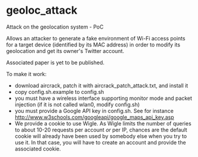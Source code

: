 geoloc_attack
=============

Attack on the geolocation system - PoC

Allows an attacker to generate a fake environment of Wi-Fi access
points for a target device (identified by its MAC address) in order to
modify its geolocation and get its owner's Twitter account.

Associated paper is yet to be published.

To make it work:
- download aircrack, patch it with aircrack_patch_attack.txt, and install it
- copy config.sh.example to config.sh
- you must have a wireless interface supporting monitor mode and packet
  injection (if it is not called wlan0, modify config.sh)
- you must provide a Google API key in config.sh. See for instance http://www.w3schools.com/googleapi/google_maps_api_key.asp
- We provide a cookie to use Wigle. As Wigle limits the number of queries to
  about 10-20 requests per account *or* per IP, chances are the default cookie
  will already have been used by somebody else when you try to use it. In that
  case, you will have to create an account and provide the associated cookie.
